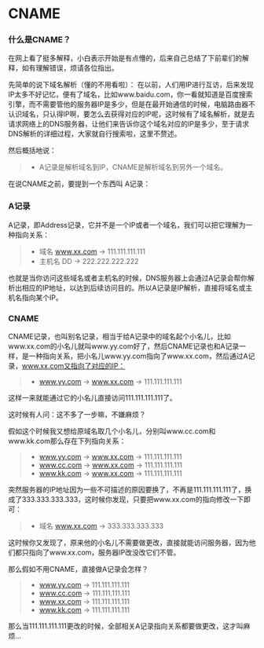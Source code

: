 # CNAME

### 什么是CNAME？

在网上看了挺多解释，小白表示开始是有点懵的，后来自己总结了下前辈们的解释，如有理解错误，烦请各位指出。

先简单的说下域名解析（懂的不用看啦）： 在以前，人们用IP进行互访，后来发现IP太多不好记忆，便有了域名，比如www.baidu.com，你一看就知道是百度搜索引擎，而不需要管他的服务器IP是多少，但是在最开始通信的时候，电脑路由器不认识域名，只认得IP啊，要怎么去获得对应的IP呢，这时候有了域名解析，就是去请求网络上的DNS服务器，让他们来告诉你这个域名对应的IP是多少，至于请求DNS解析的详细过程，大家就自行搜索啦，这里不赘述。

然后概括地说：

   > + A记录是解析域名到IP，CNAME是解析域名到另外一个域名。

在说CNAME之前，要提到一个东西叫 A记录：

### A记录

A记录，即Address记录，它并不是一个IP或者一个域名，我们可以把它理解为一种指向关系：

   > + 域名 www.xx.com → 111.111.111.111
   > + 主机名 DD → 222.222.222.222

也就是当你访问这些域名或者主机名的时候，DNS服务器上会通过A记录会帮你解析出相应的IP地址，以达到后续访问目的。所以A记录是IP解析，直接将域名或主机名指向某个IP。


### CNAME

CNAME记录，也叫别名记录，相当于给A记录中的域名起个小名儿，比如www.xx.com的小名儿就叫www.yy.com好了，然后CNAME记录也和A记录一样，是一种指向关系，把小名儿www.yy.com指向了www.xx.com，然后通过A记录，www.xx.com又指向了对应的IP：

   > + www.yy.com → www.xx.com → 111.111.111.111

这样一来就能通过它的小名儿直接访问111.111.111.111了。

这时候有人问：这不多了一步嘛，不嫌麻烦？

假如这个时候我又想给原域名取几个小名儿，分别叫www.cc.com和www.kk.com那么存在下列指向关系：

   > + www.yy.com → www.xx.com → 111.111.111.111
   > + www.cc.com → www.xx.com → 111.111.111.111
   > + www.kk.com → www.xx.com → 111.111.111.111

突然服务器的IP地址因为一些不可描述的原因要换了，不再是111.111.111.111了，换成了333.333.333.333，这时候你发现，只要把www.xx.com的指向修改一下即可：

   > + 域名 www.xx.com → 333.333.333.333

这时候你又发现了，原来他的小名儿不需要做更改，直接就能访问服务器，因为他们都只指向了www.xx.com，服务器IP改没改它们不管。

那么假如不用CNAME，直接做A记录会怎样？

   > + www.yy.com → 111.111.111.111
   > + www.cc.com → 111.111.111.111
   > + www.xx.com → 111.111.111.111
   > + www.kk.com → 111.111.111.111

那么当111.111.111.111更改的时候，全部相关A记录指向关系都要做更改，这才叫麻烦…